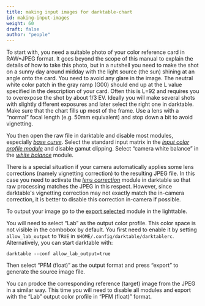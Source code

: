 ```yaml
---
title: making input images for darktable-chart
id: making-input-images
weight: 60
draft: false
author: "people"
---
```


To start with, you need a suitable photo of your color reference card in RAW+JPEG format. It goes beyond the scope of this manual to explain the details of how to take this photo, but in a nutshell you need to make the shot on a sunny day around midday with the light source (the sun) shining at an angle onto the card. You need to avoid any glare in the image. The neutral white color patch in the gray ramp (G00) should end up at the L value specified in the description of your card. Often this is L=92 and requires you to overexpose the shot by about 1/3 EV. Ideally you will make several shots with slightly different exposures and later select the right one in darktable. Make sure that the chart fills up most of the frame. Use a lens with a “normal” focal length (e.g. 50mm equivalent) and stop down a bit to avoid vignetting.

You then open the raw file in darktable and disable most modules, especially [_base curve_](../../module-reference/processing-modules/base-curve.md). Select the standard input matrix in the [_input color profile module_](../../module-reference/processing-modules/input-color-profile.md) and disable gamut clipping. Select “camera white balance” in the [_white balance_](../../module-reference/processing-modules/white-balance.md) module.

There is a special situation if your camera automatically applies some lens corrections (namely vignetting correction) to the resulting JPEG file. In this case you need to activate the [_lens correction_](../../module-reference/processing-modules/lens-correction.md) module in darktable so that raw processing matches the JPEG in this respect. However, since darktable's vignetting correction may not exactly match the in-camera correction, it is better to disable this correction in-camera if possible.

To output your image go to the [export selected](../../module-reference/utility-modules/lighttable/export-selected.md) module in the lighttable.

You will need to select “Lab” as the output color profile. This color space is not visible in the combobox by default. You first need to enable it by setting `allow_lab_output` to `TRUE` in `$HOME/.config/darktable/darktablerc`. Alternatively, you can start darktable with:

```
darktable --conf allow_lab_output=true
```

Then select “PFM (float)” as the output format and press “export” to generate the source image file.

You can prodce the corresponding reference (target) image from the JPEG in a similar way. This time you will need to disable all modules and export with the “Lab” output color profile in “PFM (float)” format.
